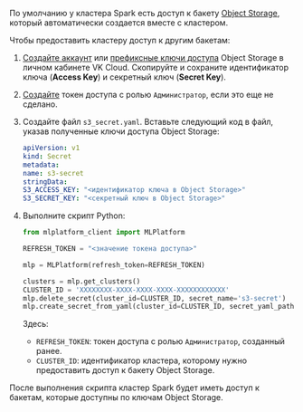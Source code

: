 По умолчанию у кластера Spark есть доступ к бакету [Object Storage](/ru/storage/s3), который автоматически создается вместе с кластером.

Чтобы предоставить кластеру доступ к другим бакетам:

1. [Создайте аккаунт](/ru/storage/s3/instructions/access-management/access-keys) или [префиксные ключи доступа](/ru/storage/s3/instructions/buckets/bucket-keys) Object Storage в личном кабинете VK Cloud. Cкопируйте и сохраните идентификатор ключа (**Access Key**) и секретный ключ (**Secret Key**).
1. [Создайте](/ru/ml/spark-to-k8s/ml-platform-library/authz) токен доступа с ролью `Администратор`, если это еще не сделано.
1. Создайте файл `s3_secret.yaml`. Вставьте следующий код в файл, указав полученные ключи доступа Object Storage:

     ```yaml
     apiVersion: v1
     kind: Secret
     metadata:
     name: s3-secret
     stringData:
     S3_ACCESS_KEY: "<идентификатор ключа в Object Storage>"
     S3_SECRET_KEY: "<секретный ключ в Object Storage>"
     ```

1. Выполните скрипт Python:

     ```python
     from mlplatform_client import MLPlatform

     REFRESH_TOKEN = "<значение токена доступа>"

     mlp = MLPlatform(refresh_token=REFRESH_TOKEN)

     clusters = mlp.get_clusters()
     CLUSTER_ID = 'XXXXXXXX-XXXX-XXXX-XXXX-XXXXXXXXXXXX'
     mlp.delete_secret(cluster_id=CLUSTER_ID, secret_name='s3-secret')
     mlp.create_secret_from_yaml(cluster_id=CLUSTER_ID, secret_yaml_path='s3_secret.yaml')
     ```

     Здесь:

     - `REFRESH_TOKEN`: токен доступа с ролью `Администратор`, созданный ранее.
     - `CLUSTER_ID`: идентификатор кластера, которому нужно предоставить доступ к бакету Object Storage.

После выполнения скрипта кластер Spark будет иметь доступ к бакетам, которые доступны по ключам Object Storage.
